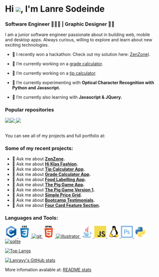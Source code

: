 <h1 align="left">Hi <img src="https://raw.githubusercontent.com/MartinHeinz/MartinHeinz/master/wave.gif" width="30px">, I'm Lanre Sodeinde</h1>

<h3 align="left">Software Engineer 👨🏿‍💻 | Graphic Designer ✍🏿</h3>
I am a junior software engineer passionate about in building web, mobile and desktop apps. Always curious,  willing to explore and learn about new exciting technologies.

- 🔭 I recently won a hackathon: Check out my solution here: [ZenZone](https://github.com/Lanrayy/ACSHack-ZenZone)).
- 🔭 I’m currently working on a [grade calculator](https://lanrayy.github.io/grade-calculator/).
- 🔭 I’m currently working on a [tip calculator](https://lanrayy.github.io/tip-calculator-app/).

- 🌱 I’m currently experimenting with **Optical Character Recognition with Python and Javascript.**
- 🌱 I’m currently also learning with **Javascript & JQuery.**

<h3>Popular repositories </h3>

<a href="https://github.com/Lanrayy/grade-calculator" target="_blank">
  <img align="left" src="https://github-readme-stats.vercel.app/api/pin/?username=Lanrayy&show_owner=true&repo=grade-calculator" />
</a>

<a href="https://github.com/Lanrayy/the-pig-game-v2" target="_blank">
  <img align="centre" src="https://github-readme-stats.vercel.app/api/pin/?username=Lanrayy&show_owner=true&repo=the-pig-game-v2" />
</a>

<a href="https://github.com/Lanrayy/tip-calculator-app" target="_blank">
  <img align="centre" src="https://github-readme-stats.vercel.app/api/pin/?username=Lanrayy&show_owner=true&repo=tip-calculator-app" />
</a>

<br/>

<br/>

<p>You can see all of my projects and full portfolio at:</p>
<h3>Some of my recent projects:</h3>


- 💬 Ask me about **[ZenZone](https://github.com/Lanrayy/ACSHack-ZenZone).**
- 💬 Ask me about **[Hi Klas Fashion](https://www.hi-klas-fashion.co.uk).**
- 💬 Ask me about **[Tip Calculator App](https://lanrayy.github.io/tip-calculator-app/).**
- 💬 Ask me about **[Grade Calculator App](https://lanrayy.github.io/grade-calculator/).**
- 💬 Ask me about **[Food Labelling App](https://food-label-website.vercel.app).**
- 💬 Ask me about **[The Pig Game App](https://lanrayy.github.io/the-pig-game-v2/).**
- 💬 Ask me about **[The Pig Game Version 1](https://the-pig-game.vercel.app).**
- 💬 Ask me about **[Simple Price Grid](https://lanrayy.github.io/single-price-grid-component-master/).**
- 💬 Ask me about **[Bootcamp Testimonials](https://lanrayy.github.io/bootcamp-testimonials/).**
- 💬 Ask me about **[Four Card Feature Section](https://lanrayy.github.io/four-card-feature-section/).**


<h3 align="left">Languages and Tools:</h3>
<p align="left"> <a href="https://www.cprogramming.com/" target="_blank"> <img src="https://raw.githubusercontent.com/devicons/devicon/master/icons/c/c-original.svg" alt="c" width="40" height="40"/> </a> <a href="https://www.w3schools.com/css/" target="_blank"> <img src="https://raw.githubusercontent.com/devicons/devicon/master/icons/css3/css3-original-wordmark.svg" alt="css3" width="40" height="40"/> </a> <a href="https://git-scm.com/" target="_blank"> <img src="https://www.vectorlogo.zone/logos/git-scm/git-scm-icon.svg" alt="git" width="40" height="40"/> </a> <a href="https://www.w3.org/html/" target="_blank"> <img src="https://raw.githubusercontent.com/devicons/devicon/master/icons/html5/html5-original-wordmark.svg" alt="html5" width="40" height="40"/> </a> <a href="https://www.adobe.com/in/products/illustrator.html" target="_blank"> <img src="https://www.vectorlogo.zone/logos/adobe_illustrator/adobe_illustrator-icon.svg" alt="illustrator" width="40" height="40"/> </a> <a href="https://www.java.com" target="_blank"> <img src="https://raw.githubusercontent.com/devicons/devicon/master/icons/java/java-original.svg" alt="java" width="40" height="40"/> </a> <a href="https://developer.mozilla.org/en-US/docs/Web/JavaScript" target="_blank"> <img src="https://raw.githubusercontent.com/devicons/devicon/master/icons/javascript/javascript-original.svg" alt="javascript" width="40" height="40"/> </a> <a href="https://www.linux.org/" target="_blank"> <img src="https://raw.githubusercontent.com/devicons/devicon/master/icons/linux/linux-original.svg" alt="linux" width="40" height="40"/> </a> <a href="https://www.photoshop.com/en" target="_blank"> <img src="https://raw.githubusercontent.com/devicons/devicon/master/icons/photoshop/photoshop-line.svg" alt="photoshop" width="40" height="40"/> </a> <a href="https://www.python.org" target="_blank"> <img src="https://raw.githubusercontent.com/devicons/devicon/master/icons/python/python-original.svg" alt="python" width="40" height="40"/> </a> <a href="https://www.sqlite.org/" target="_blank"> <img src="https://www.vectorlogo.zone/logos/sqlite/sqlite-icon.svg" alt="sqlite" width="40" height="40"/> </a> </p>

<!-- Github top languages -->

[![Top Langs](https://github-readme-stats.vercel.app/api/top-langs/?username=Lanrayy&show_icons=true&locale=en&layout=compact&bg_color=30,e96443,904e95&title_color=ffffff&text_color=ffffff&icon_color=ffffff&card_width=445)](https://github.com/Lanrayy/)

<!-- Gitbub stats -->

[![Lanrayy's GitHub stats](https://github-readme-stats.vercel.app/api/?username=Lanrayy&count_private=true&hide=contribs&show_icons=true&bg_color=29,e96443,904e95&title_color=ffffff&text_color=ffffff&icon_color=ffffff)](https://github.com/Lanrayy/)

More infomation avalable at: [README stats](https://github.com/anuraghazra/github-readme-stats)

